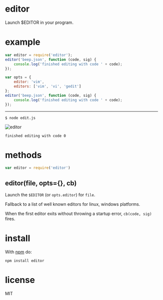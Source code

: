 editor
======

Launch $EDITOR in your program.

example
=======

``` js
var editor = require('editor');
editor('beep.json', function (code, sig) {
    console.log('finished editing with code ' + code);
});

var opts = {
    editor: 'vim',
    editors: ['vim', 'vi', 'gedit']
};
editor('beep.json', function (code, sig) {
    console.log('finished editing with code ' + code);
});
```

***

```
$ node edit.js
```

![editor](http://substack.net/images/screenshots/editor.png)

```
finished editing with code 0
```

methods
=======

``` js
var editor = require('editor')
```

editor(file, opts={}, cb)
-------------------------

Launch the `$EDITOR` (or `opts.editor`) for `file`.

Fallback to a list of well known editors for linux, windows platforms.

When the first editor exits without throwing a startup error, `cb(code, sig)` fires.

install
=======

With [npm](http://npmjs.org) do:

```
npm install editor
```

license
=======

MIT

